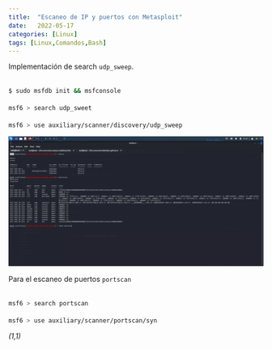 ```yaml
---
title:  "Escaneo de IP y puertos con Metasploit"
date:   2022-05-17
categories: [Linux]
tags: [Linux,Comandos,Bash]
---
```


Implementación de search `udp_sweep`. 

``` bash

$ sudo msfdb init && msfconsole

msf6 > search udp_sweet

msf6 > use auxiliary/scanner/discovery/udp_sweep

```

![image](/genes/laboratorio/1.png)

Para el escaneo de puertos `portscan`

``` bash

msf6 > search portscan

msf6 > use auxiliary/scanner/portscan/syn

```

*(1,1)*

<!-- Check out the [Jekyll docs][jekyll] for more info on how to get the most out of Jekyll. File all bugs/feature requests at [Jekyll’s GitHub repo][jekyll-gh]. If you have questions, you can ask them on [Jekyll’s dedicated Help repository][jekyll-help]. -->
